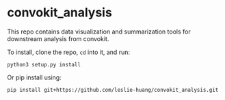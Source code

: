 # convokit_analysis

This repo contains data visualization and summarization tools for downstream analysis from convokit.

To install, clone the repo, `cd` into it, and run:

`python3 setup.py install`

Or pip install using:

`pip install git+https://github.com/leslie-huang/convokit_analysis.git`
